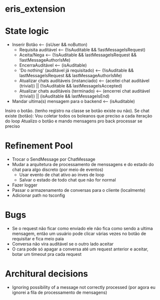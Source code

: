 # eris_extension

# State logic

- Inserir Botão <-- (isUser && noButton)
    - Requisita auditável <-- (!isAuditable && !lastMessageIsRequest)
    - Aceita/Nega <-- (!isAuditable && lastMessageIsRequest && !lastMessageAuthorIsMe)
    - EncerraAuditável <-- (isAuditable)
    - 'Do nothing' (auditável já requisitado) <-- (!isAuditable && lastMessageIsRequest && lastMessageAuthorIsMe)
    - Atualizar chats auditáveis (instanciado) <-- (aceitei chat auditável (trivial)) || (!isAuditable && lastMessageIsAccepted)
    - Atualizar chats auditáveis (terminado) <-- (encerrei chat auditável (trivial)) || (isAuditable && lastMessageIsEnd)
- Mandar ultima(s) mensagem para o backend <-- (isAuditable)

Insiro o botão. (tenho registro na classe se botão existe ou não). Se chat existe (botão):
Vou coletar todos os boleanos que preciso a cada iteração do loop
Atualizo o botão e mando mensagens pro back processar se preciso

# Refinement Pool
- Trocar o SendMessage por ChatMessage
- Mudar a arquitetura de processamento de menssagens e do estado do chat para algo discreto (por meio de eventos)
    - Usar evento de chat ativo ao inves de loop
    - Salvar o estado de todo chat que não for normal
- Fazer logger
- Passar o armazenamento de conversas para o cliente (localmente)
- Adicionar path no tsconfig

# Bugs

- Se o request não ficar como enviado ele não fica como sendo a ultima mensagem, então um usuário pode clicar várias vezes no botão de requisitar e fica meio paia
- Conversa não vira auditável se o outro lado aceitar
- O cara pode só apagar a conversa até um request anterior e aceitar, botar um timeout pra cada request

# Architural decisions

- Ignoring possibility of a message not correctly processed (por agora eu ignorei a fila de processamento de mensagens)
